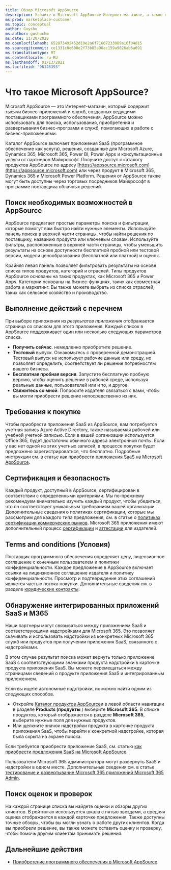 ```yaml
---
title: Обзор Microsoft AppSource
description: Узнайте о Microsoft AppSource Интернет-магазине, а также о том, как найти и обширный каталог программного обеспечения и решений.
ms.prod: marketplace-customer
ms.topic: conceptual
author: Guyshu
ms.author: gushuchm
ms.date: 11/20/2020
ms.openlocfilehash: 652873492452d19e2a6f71607233989a16f04815
ms.sourcegitcommit: ce1331c0e600e2f73b85a90ac159a9026ab6a691
ms.translationtype: MT
ms.contentlocale: ru-RU
ms.lasthandoff: 01/13/2021
ms.locfileid: "98146393"
---
```

# <a name="what-is-microsoft-appsource"></a>Что такое Microsoft AppSource?

Microsoft AppSource — это Интернет-магазин, который содержит тысячи бизнес-приложений и служб, созданных ведущими поставщиками программного обеспечения. AppSource можно использовать для поиска, использования, приобретения и развертывания бизнес-программ и служб, помогающих в работе с бизнес-приложениями.

Каталог AppSource включает приложения SaaS (программное обеспечение как услуга), решения, созданные для Microsoft Azure, Dynamics 365, Microsoft 365, Power BI, Power Apps и консультационные услуги от партнеров Майкрософт. Получите доступ к каталогу продуктов AppSource по адресу [https://appsource.microsoft.com](https://appsource.microsoft.com) или через продукт в Microsoft 365, Dynamics 365 и Microsoft Power Platform. Решения от AppSource также могут быть доступны через торговых посредников Майкрософт в программе поставщика облачных решений.

## <a name="find-what-you-need-on-appsource"></a>Поиск необходимых возможностей в AppSource

AppSource предлагает простые параметры поиска и фильтрации, которые помогут вам быстро найти нужные элементы. Используйте панель поиска в верхней части страницы, чтобы найти решения по поставщику, названию продукта или ключевым словам. Используйте фильтры, расположенные в верхней части страницы, чтобы уменьшить результаты на основе доступности бесплатной пробной или тестовой версии, модели ценообразования (бесплатной или платной) и оценок.

Крайняя левая панель позволяет фильтровать результаты на основе списка типов продуктов, категорий и отраслей. Типы продуктов AppSource основаны на таких продуктах, как Microsoft 365 и Power Apps. Категории основаны на бизнес-функциях, таких как совместная работа и маркетинг. Вы также можете выбрать из списка отраслей, таких как сельское хозяйство и производство.

## <a name="take-action-on-a-listing"></a>Выполнение действий с перечнем

При выборе приложения из _результатов приложения_ отображается страница со списком для этого приложения. Каждый список в AppSource поддерживает один или несколько следующих параметров списка.

- **Получить сейчас**. немедленно приобретите решение.
- **Тестовый** выпуск. Ознакомьтесь с проверенной демонстрацией. Тестовый выпуск не использует рабочие данные или среду, но позволяет определить, соответствует ли решение потребностям вашего бизнеса.
- **Бесплатная пробная версия**. Запустите бесплатную пробную версию, чтобы оценить решение в рабочей среде, используя реальные данные, пользователей или и то, и другое.
- **Свяжитесь со мной**. Попросите издателя связаться с вами, чтобы вы могли приобрести решение непосредственно из них.

## <a name="purchasing-requirements"></a>Требования к покупке

Чтобы приобрести приложения SaaS из AppSource, вам потребуется учетная запись Azure Active Directory, также называемая рабочей или учебной учетной записью. Если в вашей организации используется Office 365, будет достаточно обычного адреса электронной почты. Если у вас нет одной из этих учетных записей, в процессе покупки будет предложено зарегистрироваться, что бесплатно. Подробные инструкции см. в статье [как приобрести приложения SaaS на Microsoft AppSource](purchase-software-appsource.md).

## <a name="certification-and-security"></a>Сертификация и безопасность

Каждый продукт, доступный в AppSource, сертифицирован в соответствии с определенными критериями. Мы по-прежнему рекомендуем внимательно изучить каждый продукт, чтобы убедиться, что он соответствует уникальным требованиям вашей организации. Дополнительные сведения о политиках сертификации, которые мы рассмотрим для каждого типа предложения, см. в статье о [политиках сертификации коммерческих рынков](/legal/marketplace/certification-policies). Microsoft 365 приложения имеют дополнительный процесс [сертификации](/microsoft-365-app-certification/docs/enterprise-app-certification-guide) и [аттестации](/microsoft-365-app-certification/docs/enterprise-app-attestation-guide) для издателей.

## <a name="terms-and-conditions"></a>Terms and conditions (Условия)

Поставщик программного обеспечения определяет цену, лицензионное соглашение с конечным пользователем и политики конфиденциальности. Каждое предложение в AppSource включает ссылки на лицензионное соглашение издателя и политику конфиденциальности. Просмотр и подтверждение этих соглашений является частью потока покупки. Дополнительные сведения см. в разделе [юридические контракты](legal-contracts.md).

## <a name="discover-saas-and-m365-integrated-apps"></a>Обнаружение интегрированных приложений SaaS и M365

Наши партнеры могут связываться между приложением SaaS и соответствующими надстройками для Microsoft 365. Это позволяет скачивать и использовать надстройки из конкретных Microsoft 365 служб или продуктов при получении приложения SaaS, связанного с надстройками.

В этом случае результат поиска может вернуть только приложение SaaS с соответствующими значками продукта надстройки в карточке продукта приложения SaaS. Вы можете перемещаться между страницами сведений о продукте приложения SaaS и интегрированным приложением.

Если вы ищете автономные надстройки, их можно найти одним из следующих способов.

- Откройте [Каталог продуктов AppSource](https://appsource.microsoft.com/marketplace/apps/)и в левой области навигации в разделе **Products (продукты** ) выберите **Microsoft 365**. В списке продуктов, который отображается в разделе **Microsoft 365**, выберите нужные поля для нужных продуктов.
- Или щелкните значок надстройки продукта в карточке продукта приложения SaaS, чтобы перейти к конкретной надстройке, которая была скрыта на экране поиска.

Если требуется приобрести приложение SaaS, см. статью [как приобрести предложения SaaS на Microsoft AppSource](purchase-software-appsource.md).

Пользователи Microsoft 365 администратора могут развернуть SaaS и надстройки в одном месте. Дополнительные сведения см. в статье [тестирование и развертывание Microsoft 365 приложений Microsoft 365 Admin](/microsoft-365/admin/manage/test-and-deploy-microsoft-365-apps.md).

## <a name="find-ratings-and-reviews"></a>Поиск оценок и проверок

На каждой странице списка вы найдете оценки и обзоры других клиентов. В рейтингах используется шкала с пятью звездами, а средняя оценка отображается в каждой карточке предложения. Также доступны точные обзоры, чтобы вы могли узнать о работе других клиентов. Когда вы приобрели решение, вы также можете оставить оценку и проверку, чтобы помочь другим клиентам принимать решения.

## <a name="next-steps"></a>Дальнейшие действия

- [Приобретение программного обеспечения в Microsoft AppSource](purchase-software-appsource.md)
